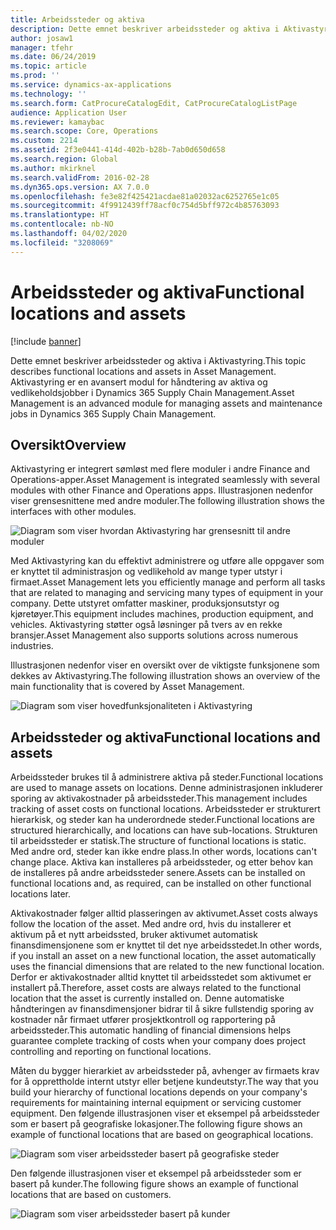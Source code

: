 ```yaml
---
title: Arbeidssteder og aktiva
description: Dette emnet beskriver arbeidssteder og aktiva i Aktivastyring. Aktivastyring er en avansert modul for håndtering av aktiva og vedlikeholdsjobber i Dynamics 365 Supply Chain Management.
author: josaw1
manager: tfehr
ms.date: 06/24/2019
ms.topic: article
ms.prod: ''
ms.service: dynamics-ax-applications
ms.technology: ''
ms.search.form: CatProcureCatalogEdit, CatProcureCatalogListPage
audience: Application User
ms.reviewer: kamaybac
ms.search.scope: Core, Operations
ms.custom: 2214
ms.assetid: 2f3e0441-414d-402b-b28b-7ab0d650d658
ms.search.region: Global
ms.author: mkirknel
ms.search.validFrom: 2016-02-28
ms.dyn365.ops.version: AX 7.0.0
ms.openlocfilehash: fe3e82f425421acdae81a02032ac6252765e1c05
ms.sourcegitcommit: 4f9912439ff78acf0c754d5bff972c4b85763093
ms.translationtype: HT
ms.contentlocale: nb-NO
ms.lasthandoff: 04/02/2020
ms.locfileid: "3208069"
---
```

# <a name="functional-locations-and-assets"></a><span data-ttu-id="6b5d2-104">Arbeidssteder og aktiva</span><span class="sxs-lookup"><span data-stu-id="6b5d2-104">Functional locations and assets</span></span>

[!include [banner](../../includes/banner.md)]

 

<span data-ttu-id="6b5d2-105">Dette emnet beskriver arbeidssteder og aktiva i Aktivastyring.</span><span class="sxs-lookup"><span data-stu-id="6b5d2-105">This topic describes functional locations and assets in Asset Management.</span></span> <span data-ttu-id="6b5d2-106">Aktivastyring er en avansert modul for håndtering av aktiva og vedlikeholdsjobber i Dynamics 365 Supply Chain Management.</span><span class="sxs-lookup"><span data-stu-id="6b5d2-106">Asset Management is an advanced module for managing assets and maintenance jobs in Dynamics 365 Supply Chain Management.</span></span>

## <a name="overview"></a><span data-ttu-id="6b5d2-107">Oversikt</span><span class="sxs-lookup"><span data-stu-id="6b5d2-107">Overview</span></span>

<span data-ttu-id="6b5d2-108">Aktivastyring er integrert sømløst med flere moduler i andre Finance and Operations-apper.</span><span class="sxs-lookup"><span data-stu-id="6b5d2-108">Asset Management is integrated seamlessly with several modules with other Finance and Operations apps.</span></span> <span data-ttu-id="6b5d2-109">Illustrasjonen nedenfor viser grensesnittene med andre moduler.</span><span class="sxs-lookup"><span data-stu-id="6b5d2-109">The following illustration shows the interfaces with other modules.</span></span>

![Diagram som viser hvordan Aktivastyring har grensesnitt til andre moduler](media/01-overview-image.png)

<span data-ttu-id="6b5d2-111">Med Aktivastyring kan du effektivt administrere og utføre alle oppgaver som er knyttet til administrasjon og vedlikehold av mange typer utstyr i firmaet.</span><span class="sxs-lookup"><span data-stu-id="6b5d2-111">Asset Management lets you efficiently manage and perform all tasks that are related to managing and servicing many types of equipment in your company.</span></span> <span data-ttu-id="6b5d2-112">Dette utstyret omfatter maskiner, produksjonsutstyr og kjøretøyer.</span><span class="sxs-lookup"><span data-stu-id="6b5d2-112">This equipment includes machines, production equipment, and vehicles.</span></span> <span data-ttu-id="6b5d2-113">Aktivastyring støtter også løsninger på tvers av en rekke bransjer.</span><span class="sxs-lookup"><span data-stu-id="6b5d2-113">Asset Management also supports solutions across numerous industries.</span></span>

<span data-ttu-id="6b5d2-114">Illustrasjonen nedenfor viser en oversikt over de viktigste funksjonene som dekkes av Aktivastyring.</span><span class="sxs-lookup"><span data-stu-id="6b5d2-114">The following illustration shows an overview of the main functionality that is covered by Asset Management.</span></span>

![Diagram som viser hovedfunksjonaliteten i Aktivastyring](media/02-overview-image.png)

## <a name="functional-locations-and-assets"></a><span data-ttu-id="6b5d2-116">Arbeidssteder og aktiva</span><span class="sxs-lookup"><span data-stu-id="6b5d2-116">Functional locations and assets</span></span>

<span data-ttu-id="6b5d2-117">Arbeidssteder brukes til å administrere aktiva på steder.</span><span class="sxs-lookup"><span data-stu-id="6b5d2-117">Functional locations are used to manage assets on locations.</span></span> <span data-ttu-id="6b5d2-118">Denne administrasjonen inkluderer sporing av aktivakostnader på arbeidssteder.</span><span class="sxs-lookup"><span data-stu-id="6b5d2-118">This management includes tracking of asset costs on functional locations.</span></span> <span data-ttu-id="6b5d2-119">Arbeidssteder er strukturert hierarkisk, og steder kan ha underordnede steder.</span><span class="sxs-lookup"><span data-stu-id="6b5d2-119">Functional locations are structured hierarchically, and locations can have sub-locations.</span></span> <span data-ttu-id="6b5d2-120">Strukturen til arbeidssteder er statisk.</span><span class="sxs-lookup"><span data-stu-id="6b5d2-120">The structure of functional locations is static.</span></span> <span data-ttu-id="6b5d2-121">Med andre ord, steder kan ikke endre plass.</span><span class="sxs-lookup"><span data-stu-id="6b5d2-121">In other words, locations can't change place.</span></span> <span data-ttu-id="6b5d2-122">Aktiva kan installeres på arbeidssteder, og etter behov kan de installeres på andre arbeidssteder senere.</span><span class="sxs-lookup"><span data-stu-id="6b5d2-122">Assets can be installed on functional locations and, as required, can be installed on other functional locations later.</span></span>

<span data-ttu-id="6b5d2-123">Aktivakostnader følger alltid plasseringen av aktivumet.</span><span class="sxs-lookup"><span data-stu-id="6b5d2-123">Asset costs always follow the location of the asset.</span></span> <span data-ttu-id="6b5d2-124">Med andre ord, hvis du installerer et aktivum på et nytt arbeidssted, bruker aktivumet automatisk finansdimensjonene som er knyttet til det nye arbeidsstedet.</span><span class="sxs-lookup"><span data-stu-id="6b5d2-124">In other words, if you install an asset on a new functional location, the asset automatically uses the financial dimensions that are related to the new functional location.</span></span> <span data-ttu-id="6b5d2-125">Derfor er aktivakostnader alltid knyttet til arbeidsstedet som aktivumet er installert på.</span><span class="sxs-lookup"><span data-stu-id="6b5d2-125">Therefore, asset costs are always related to the functional location that the asset is  currently installed on.</span></span> <span data-ttu-id="6b5d2-126">Denne automatiske håndteringen av finansdimensjoner bidrar til å sikre fullstendig sporing av kostnader når firmaet utfører prosjektkontroll og rapportering på arbeidssteder.</span><span class="sxs-lookup"><span data-stu-id="6b5d2-126">This automatic handling of financial dimensions helps guarantee complete tracking of costs when your company does project controlling and reporting on functional locations.</span></span>

<span data-ttu-id="6b5d2-127">Måten du bygger hierarkiet av arbeidssteder på, avhenger av firmaets krav for å opprettholde internt utstyr eller betjene kundeutstyr.</span><span class="sxs-lookup"><span data-stu-id="6b5d2-127">The way that you build your hierarchy of functional locations depends on your company's requirements for maintaining internal equipment or servicing customer equipment.</span></span> <span data-ttu-id="6b5d2-128">Den følgende illustrasjonen viser et eksempel på arbeidssteder som er basert på geografiske lokasjoner.</span><span class="sxs-lookup"><span data-stu-id="6b5d2-128">The following figure shows an example of functional locations that are based on geographical locations.</span></span>

![Diagram som viser arbeidssteder basert på geografiske steder](media/03-overview-image.png)

<span data-ttu-id="6b5d2-130">Den følgende illustrasjonen viser et eksempel på arbeidssteder som er basert på kunder.</span><span class="sxs-lookup"><span data-stu-id="6b5d2-130">The following figure shows an example of functional locations that are based on customers.</span></span>

![Diagram som viser arbeidssteder basert på kunder](media/04-overview-image.png)
